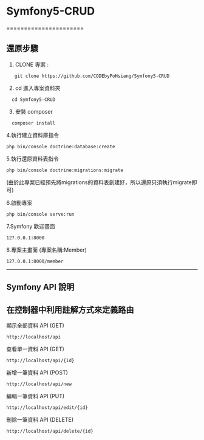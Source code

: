 # Symfony5-CRUD
======================
## 還原步驟
1. CLONE 專案 :
```
   git clone https://github.com/CODEbyPoHsiang/Symfony5-CRUD
```
2. cd 進入專案資料夾
```
  cd Symfony5-CRUD
```
3. 安裝 composer 
```
  composer install
```
4.執行建立資料庫指令
```
php bin/console doctrine:database:create
```
5.執行還原資料表指令
```
php bin/console doctrine:migrations:migrate 
```
(由於此專案已經預先將migrations的資料表創建好，所以還原只須執行migrate即可)

6.啟動專案
```
php bin/console serve:run
```
7.Symfony 歡迎畫面
```
127.0.0.1:8000
```
8.專案主畫面 (專案名稱:Member)
```
127.0.0.1:8000/member
```
---
Symfony API 說明
---
在控制器中利用註解方式來定義路由
--

顯示全部資料 API (GET)
```
http://localhost/api
```
查看單一資料 API (GET)
```
http://localhost/api/{id}
```
新增一筆資料 API (POST)
```
http://localhost/api/new
```
編輯一筆資料 API (PUT)
```
http://localhost/api/edit/{id}
```
刪除一筆資料 API (DELETE)
```
http://localhost/api/delete/{id}
```
